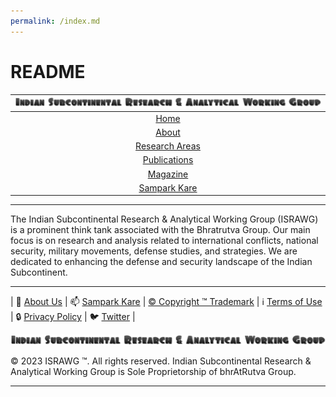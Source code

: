 ```yaml
---
permalink: /index.md
---
```


# **README**

| [![ISRAWG Logo](text_logo.png)](https://israwg.github.io/) |
| :-------------------------------------------------:     |
| [Home](home.md)                                         |
| [About](about.md)                                       |
| [Research Areas](research.md)                           |
| [Publications](publications.md)                         |
| [Magazine](magazine/magazine.md) |
| [Sampark Kare](sampark.md)                              |

___

The Indian Subcontinental Research & Analytical Working Group (ISRAWG) is a prominent think tank associated with the Bhratrutva Group. Our main focus is on research and analysis related to international conflicts, national security, military movements, defense studies, and strategies. We are dedicated to enhancing the defense and security landscape of the Indian Subcontinent.

___

| 📝 [About Us](aboutus/about.md) | 📫 [Sampark Kare](aboutus/sampark.md) | [© Copyright ™️ Trademark](aboutus/copyright&trademark.md) | ℹ️  [Terms of Use](aboutus/termsofuse.md) | 🔒 [Privacy Policy](aboutus/privacy&policy.md) | 🐦 [Twitter](https://twitter.com/israwg_) |

![Indian Subcontinental Research & Analytical Working Group (ISRAWG)](text_logo.png)

© 2023 ISRAWG ™️. All rights reserved. Indian Subcontinental Research & Analytical Working Group is Sole Proprietorship of bhrAtRutva Group.

___
